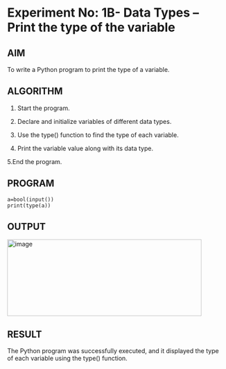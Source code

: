# Experiment No: 1B- Data Types – Print the type of the variable

## AIM  
To write a Python program to print the type of a variable.

## ALGORITHM  
1. Start the program.

2. Declare and initialize variables of different data types.

3. Use the type() function to find the type of each variable.

4. Print the variable value along with its data type.

5.End the program.

## PROGRAM

```
a=bool(input())
print(type(a))

```
## OUTPUT

<img width="448" height="177" alt="image" src="https://github.com/user-attachments/assets/8d4936b5-257c-44d6-bd49-12e4b9850608" />


## RESULT

The Python program was successfully executed, and it displayed the type of each variable using the type() function.
